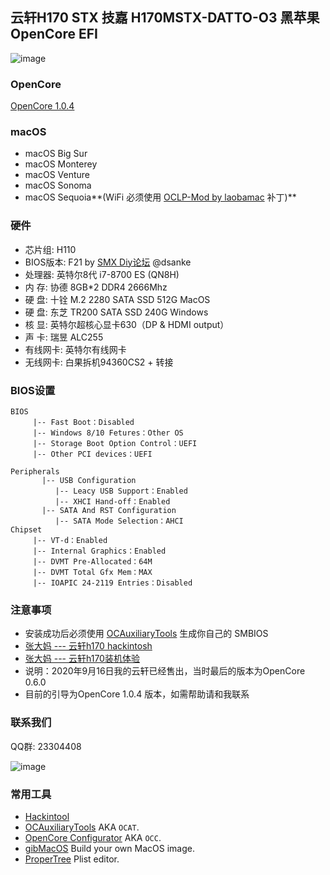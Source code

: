 ## 云轩H170 STX 技嘉 H170MSTX-DATTO-O3 黑苹果 OpenCore EFI

![image](ScreenShot/H170.png)

### OpenCore

[OpenCore 1.0.4](https://github.com/acidanthera/OpenCorePkg)

### macOS

- macOS Big Sur
- macOS Monterey
- macOS Venture
- macOS Sonoma
- macOS Sequoia**(WiFi 必须使用 [OCLP-Mod by laobamac](https://github.com/hackintosh-club/intel-nuc10/releases/tag/oclp) 补丁)**

### 硬件

- 芯片组: H110
- BIOS版本: F21 by [SMX Diy论坛](http://www.smxdiy.com/)  @dsanke
- 处理器: 英特尔8代 i7-8700 ES (QN8H)
- 内   存: 协德 8GB*2 DDR4 2666Mhz
- 硬   盘: 十铨 M.2 2280 SATA SSD 512G MacOS
- 硬   盘: 东芝 TR200 SATA SSD 240G Windows
- 核   显: 英特尔超核心显卡630（DP & HDMI output）
- 声   卡: 瑞昱 ALC255
- 有线网卡:  英特尔有线网卡
- 无线网卡: 白果拆机94360CS2 + 转接

### BIOS设置

```
BIOS
     |-- Fast Boot：Disabled
     |-- Windows 8/10 Fetures：Other OS
     |-- Storage Boot Option Control：UEFI
     |-- Other PCI devices：UEFI

Peripherals
	   |-- USB Configuration
	      |-- Leacy USB Support：Enabled
	      |-- XHCI Hand-off：Enabled
	   |-- SATA And RST Configuration
	      |-- SATA Mode Selection：AHCI
Chipset		
     |-- VT-d：Enabled
     |-- Internal Graphics：Enabled
     |-- DVMT Pre-Allocated：64M
     |-- DVMT Total Gfx Mem：MAX
     |-- IOAPIC 24-2119 Entries：Disabled
```

### 注意事项

 - 安装成功后必须使用  [OCAuxiliaryTools](https://github.com/ic005k/OCAuxiliaryTools) 生成你自己的 SMBIOS
 - [张大妈 --- 云轩h170 hackintosh](https://post.smzdm.com/p/ag827k43/)
 - [张大妈 --- 云轩h170装机体验](https://post.smzdm.com/p/alpool7p/)
 - 说明：2020年9月16日我的云轩已经售出，当时最后的版本为OpenCore 0.6.0
 - 目前的引导为OpenCore 1.0.4 版本，如需帮助请和我联系


### 联系我们

QQ群: 23304408

![image](ScreenShot/QRCode.png)



### 常用工具

- [Hackintool](https://github.com/headkaze/Hackintool) 
- [OCAuxiliaryTools](https://github.com/ic005k/OCAuxiliaryTools) AKA `OCAT`.
- [OpenCore Configurator](https://mackie100projects.altervista.org/opencore-configurator/) AKA `OCC`.
- [gibMacOS](https://github.com/corpnewt/gibMacOS) Build your own MacOS image.
- [ProperTree](https://github.com/corpnewt/ProperTree) Plist editor.